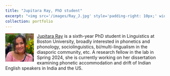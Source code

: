 ```yaml
---
title: "Jupitara Ray, PhD student"
excerpt: "<img src='/images/Ray_J.jpg' style='padding-right: 10px;' width='90' height='90' align='left' /><a href='https://jupitararay.github.io/' target='_blank'>Jupitara Ray</a> is a sixth-year PhD student in Linguistics at Boston University, broadly interested in phonetics and phonology, sociolinguistics, bi/multi-lingualism in the diasporic community, etc. A research fellow in the lab in Spring 2024, she is currently working on her dissertation examining phonetic accommodation and drift of Indian English speakers in India and the US.<br/>"
collection: portfolio
---
```


<img src='/images/Ray_J.jpg' style='padding-right: 10px;' width='90' height='90' align='left' /><a href='https://jupitararay.github.io/' target='_blank'>Jupitara Ray</a> is a sixth-year PhD student in Linguistics at Boston University, broadly interested in phonetics and phonology, sociolinguistics, bi/multi-lingualism in the diasporic community, etc. A research fellow in the lab in Spring 2024, she is currently working on her dissertation examining phonetic accommodation and drift of Indian English speakers in India and the US.<br/>

